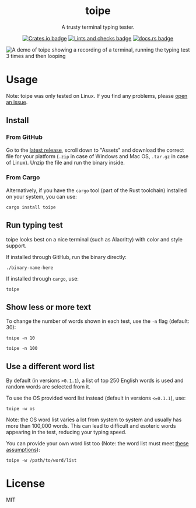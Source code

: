 <h1 align=center>
toipe
</h1>

<p align=center>
A trusty terminal typing tester.
</p>

<p align=center>
<a href="https://crates.io/crates/toipe"><img alt="Crates.io badge" src="https://img.shields.io/crates/v/toipe"></a>
<a href="https://github.com/Samyak2/toipe/actions/workflows/lints-and-checks.yml"><img src="https://github.com/Samyak2/toipe/actions/workflows/lints-and-checks.yml/badge.svg" alt="Lints and checks badge" /></a>
<a href="https://docs.rs/toipe/latest/toipe/"><img alt="docs.rs badge" src="https://img.shields.io/docsrs/toipe"></a>
</p>


![A demo of toipe showing a recording of a terminal, running the typing test 3 times and then looping](https://raw.githubusercontent.com/Samyak2/toipe/main/images/toipe.gif)

# Usage

Note: toipe was only tested on Linux. If you find any problems, please [open an issue](https://github.com/Samyak2/toipe/issues).

## Install

### From GitHub

Go to the [latest release](https://github.com/Samyak2/toipe/releases/latest), scroll down to "Assets" and download the correct file for your platform (`.zip` in case of Windows and Mac OS, `.tar.gz` in case of Linux). Unzip the file and run the binary inside.

### From Cargo

Alternatively, if you have the `cargo` tool (part of the Rust toolchain) installed on your system, you can use:

```
cargo install toipe
```

## Run typing test

toipe looks best on a nice terminal (such as Alacritty) with color and style support.

If installed through GitHub, run the binary directly:
```
./binary-name-here
```

If installed through `cargo`, use:
```
toipe
```

## Show less or more text

To change the number of words shown in each test, use the `-n` flag (default: 30):

```
toipe -n 10
```

```
toipe -n 100
```

## Use a different word list

By default (in versions `>0.1.1`), a list of top 250 English words is used and random words are selected from it.

To use the OS provided word list instead (default in versions `<=0.1.1`), use:
```
toipe -w os
```
Note: the OS word list varies a lot from system to system and usually has more than 100,000 words. This can lead to difficult and esoteric words appearing in the test, reducing your typing speed.

You can provide your own word list too (Note: the word list must meet [these assumptions](https://docs.rs/toipe/latest/toipe/textgen/struct.RawWordSelector.html#assumptions)):
```
toipe -w /path/to/word/list
```

# License

MIT
